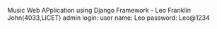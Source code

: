 Music Web APplication using Django Framework - Leo Franklin John(4033,LICET)
admin login:
user name: Leo
password: Leo@1234

